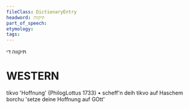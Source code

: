 ```yaml
---
fileClass: DictionaryEntry
headword: תּיקווה
part_of_speech: 
etymology: 
tags: 
---
```

תּיקווה
די

WESTERN
========

tikvo 'Hoffnung' {PhilogLottus 1733}
	•	scheff'n deih tikvo auf Haschem borchu 'setze deine Hoffnung auf GOtt'